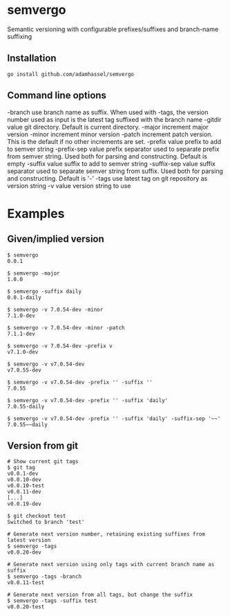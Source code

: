 # semvergo
Semantic versioning with configurable prefixes/suffixes and branch-name suffixing

## Installation

    go install github.com/adamhassel/semvergo

## Command line options

  -branch
    	use branch name as suffix. When used with -tags, the version number used as input is the latest tag suffixed with the branch name
  -gitdir value
    	git directory. Default is current directory.
  -major
    	increment major version
  -minor
    	increment minor version
  -patch
    	increment patch version. This is the default if no other increments are set.
  -prefix value
    	prefix to add to semver string
  -prefix-sep value
    	prefix separator used to separate prefix from  semver string. Used both for parsing and constructing. Default is empty
  -suffix value
    	suffix to add to semver string
  -suffix-sep value
    	suffix separator used to separate semver string from suffix. Used both for parsing and constructing. Default is '-'
  -tags
    	use latest tag on git repository as version string
  -v value
    	version string to use

# Examples

## Given/implied version
```
$ semvergo
0.0.1

$ semvergo -major
1.0.0

$ semvergo -suffix daily
0.0.1-daily

$ semvergo -v 7.0.54-dev -minor
7.1.0-dev

$ semvergo -v 7.0.54-dev -minor -patch
7.1.1-dev

$ semvergo -v 7.0.54-dev -prefix v
v7.1.0-dev

$ semvergo -v v7.0.54-dev
v7.0.55-dev

$ semvergo -v v7.0.54-dev -prefix '' -suffix ''
7.0.55

$ semvergo -v v7.0.54-dev -prefix '' -suffix 'daily'
7.0.55-daily

$ semvergo -v v7.0.54-dev -prefix '' -suffix 'daily' -suffix-sep '~~'
7.0.55~~daily
```

## Version from git

```
# Show current git tags
$ git tag
v0.0.1-dev
v0.0.10-dev
v0.0.10-test
v0.0.11-dev
[...]
v0.0.19-dev

$ git checkout test
Switched to branch 'test'

# Generate next version number, retaining existing suffixes from latest version
$ semvergo -tags
v0.0.20-dev

# Generate next version using only tags with current branch name as suffix
$ semvergo -tags -branch
v0.0.11-test

# Generate next version from all tags, but change the suffix 
$ semvergo -tags -suffix test
v0.0.20-test
```